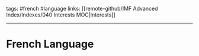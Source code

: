 tags: #french #language
links: [[remote-github/IMF Advanced Index/Indexes/040 Interests MOC|Interests]]

---
# French Language